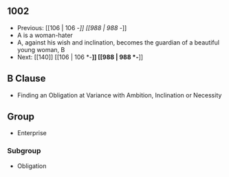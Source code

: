 ## 1002
- Previous: [[106 | 106 -*]] [[988 | 988 -*]] 
- A is a woman-hater
- A, against his wish and inclination, becomes the guardian of a beautiful young woman, B
- Next: [[140]] [[106 | 106 *-**]] [[988 | 988 *-**]] 

## B Clause
- Finding an Obligation at Variance with Ambition, Inclination or Necessity

## Group
- Enterprise

### Subgroup
- Obligation

